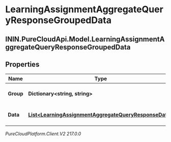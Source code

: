 # LearningAssignmentAggregateQueryResponseGroupedData

## ININ.PureCloudApi.Model.LearningAssignmentAggregateQueryResponseGroupedData

## Properties

|Name | Type | Description | Notes|
|------------ | ------------- | ------------- | -------------|
| **Group** | **Dictionary&lt;string, string&gt;** | The group values for this data | [optional] |
| **Data** | [**List&lt;LearningAssignmentAggregateQueryResponseData&gt;**](LearningAssignmentAggregateQueryResponseData) | The metrics in this group | [optional] |



_PureCloudPlatform.Client.V2 217.0.0_
